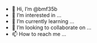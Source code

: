 - 👋 Hi, I’m @bmf35b
- 👀 I’m interested in ...
- 🌱 I’m currently learning ...
- 💞️ I’m looking to collaborate on ...
- 📫 How to reach me ...

<!---
bmf35b/bmf35b is a ✨ special ✨ repository because its `README.md` (this file) appears on your GitHub profile.
You can click the Preview link to take a look at your changes.
--->
